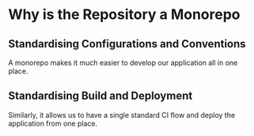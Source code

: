 # Why is the Repository a Monorepo

## Standardising Configurations and Conventions

A monorepo makes it much easier to develop our application all in one place.

## Standardising Build and Deployment

Similarly, it allows us to have a single standard CI flow and deploy the application from one place.
